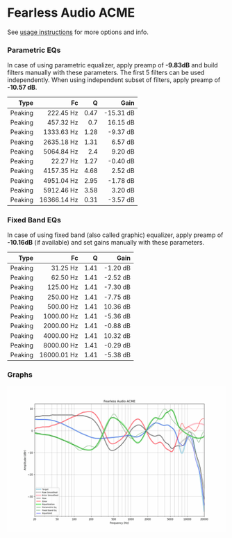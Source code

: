 # Fearless Audio ACME
See [usage instructions](https://github.com/jaakkopasanen/AutoEq#usage) for more options and info.

### Parametric EQs
In case of using parametric equalizer, apply preamp of **-9.83dB** and build filters manually
with these parameters. The first 5 filters can be used independently.
When using independent subset of filters, apply preamp of **-10.57 dB**.

| Type    | Fc          |    Q | Gain      |
|--------:|------------:|-----:|----------:|
| Peaking | 222.45 Hz   | 0.47 | -15.31 dB |
| Peaking | 457.32 Hz   | 0.7  | 16.15 dB  |
| Peaking | 1333.63 Hz  | 1.28 | -9.37 dB  |
| Peaking | 2635.18 Hz  | 1.31 | 6.57 dB   |
| Peaking | 5064.84 Hz  | 2.4  | 9.20 dB   |
| Peaking | 22.27 Hz    | 1.27 | -0.40 dB  |
| Peaking | 4157.35 Hz  | 4.68 | 2.52 dB   |
| Peaking | 4951.04 Hz  | 2.95 | -1.78 dB  |
| Peaking | 5912.46 Hz  | 3.58 | 3.20 dB   |
| Peaking | 16366.14 Hz | 0.31 | -3.57 dB  |

### Fixed Band EQs
In case of using fixed band (also called graphic) equalizer, apply preamp of **-10.16dB**
(if available) and set gains manually with these parameters.

| Type    | Fc          |    Q | Gain     |
|--------:|------------:|-----:|---------:|
| Peaking | 31.25 Hz    | 1.41 | -1.20 dB |
| Peaking | 62.50 Hz    | 1.41 | -2.52 dB |
| Peaking | 125.00 Hz   | 1.41 | -7.30 dB |
| Peaking | 250.00 Hz   | 1.41 | -7.75 dB |
| Peaking | 500.00 Hz   | 1.41 | 10.36 dB |
| Peaking | 1000.00 Hz  | 1.41 | -5.36 dB |
| Peaking | 2000.00 Hz  | 1.41 | -0.88 dB |
| Peaking | 4000.00 Hz  | 1.41 | 10.32 dB |
| Peaking | 8000.00 Hz  | 1.41 | -0.29 dB |
| Peaking | 16000.01 Hz | 1.41 | -5.38 dB |

### Graphs
![](./Fearless%20Audio%20ACME.png)
